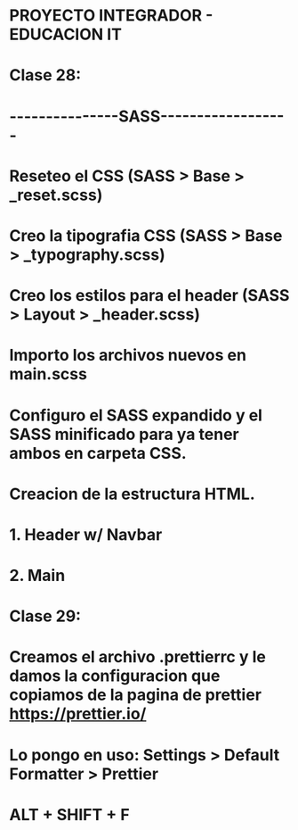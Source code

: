 # PROYECTO INTEGRADOR - EDUCACION IT


# Clase 28:
# ---------------SASS------------------
# Reseteo el CSS (SASS > Base > _reset.scss)
# Creo la tipografia CSS (SASS > Base > _typography.scss)
# Creo los estilos para el header (SASS > Layout > _header.scss)
# Importo los archivos nuevos en main.scss


# Configuro el SASS expandido y el SASS minificado para ya tener ambos en carpeta CSS.

# Creacion de la estructura HTML. 
#   1. Header w/ Navbar
#   2. Main






# Clase 29:
# Creamos el archivo .prettierrc y le damos la configuracion que copiamos de la pagina de prettier https://prettier.io/
# Lo pongo en uso: Settings > Default Formatter > Prettier
# ALT + SHIFT + F 